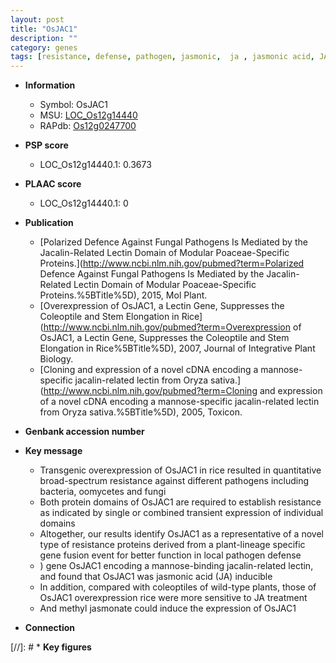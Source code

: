 ```yaml
---
layout: post
title: "OsJAC1"
description: ""
category: genes
tags: [resistance, defense, pathogen, jasmonic,  ja , jasmonic acid, JA, jasmonate, methyl jasmonate]
---
```


* **Information**  
    + Symbol: OsJAC1  
    + MSU: [LOC_Os12g14440](http://rice.plantbiology.msu.edu/cgi-bin/ORF_infopage.cgi?orf=LOC_Os12g14440)  
    + RAPdb: [Os12g0247700](http://rapdb.dna.affrc.go.jp/viewer/gbrowse_details/irgsp1?name=Os12g0247700)  

* **PSP score**  
    + LOC_Os12g14440.1: 0.3673 

* **PLAAC score**  
    + LOC_Os12g14440.1: 0 

* **Publication**  
    + [Polarized Defence Against Fungal Pathogens Is Mediated by the Jacalin-Related Lectin Domain of Modular Poaceae-Specific Proteins.](http://www.ncbi.nlm.nih.gov/pubmed?term=Polarized Defence Against Fungal Pathogens Is Mediated by the Jacalin-Related Lectin Domain of Modular Poaceae-Specific Proteins.%5BTitle%5D), 2015, Mol Plant.
    + [Overexpression of OsJAC1, a Lectin Gene, Suppresses the Coleoptile and Stem Elongation in Rice](http://www.ncbi.nlm.nih.gov/pubmed?term=Overexpression of OsJAC1, a Lectin Gene, Suppresses the Coleoptile and Stem Elongation in Rice%5BTitle%5D), 2007, Journal of Integrative Plant Biology.
    + [Cloning and expression of a novel cDNA encoding a mannose-specific jacalin-related lectin from Oryza sativa.](http://www.ncbi.nlm.nih.gov/pubmed?term=Cloning and expression of a novel cDNA encoding a mannose-specific jacalin-related lectin from Oryza sativa.%5BTitle%5D), 2005, Toxicon.

* **Genbank accession number**  

* **Key message**  
    + Transgenic overexpression of OsJAC1 in rice resulted in quantitative broad-spectrum resistance against different pathogens including bacteria, oomycetes and fungi
    + Both protein domains of OsJAC1 are required to establish resistance as indicated by single or combined transient expression of individual domains
    + Altogether, our results identify OsJAC1 as a representative of a novel type of resistance proteins derived from a plant-lineage specific gene fusion event for better function in local pathogen defense
    + ) gene OsJAC1 encoding a mannose-binding jacalin-related lectin, and found that OsJAC1 was jasmonic acid (JA) inducible
    + In addition, compared with coleoptiles of wild-type plants, those of OsJAC1 overexpression rice were more sensitive to JA treatment
    + And methyl jasmonate could induce the expression of OsJAC1

* **Connection**  

[//]: # * **Key figures**  


